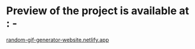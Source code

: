 # Preview of the project is available at : - 
[random-gif-generator-website.netlify.app](random-gif-generator-website.netlify.app)
